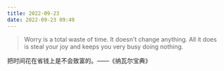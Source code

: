 ```yaml
---
title: 2022-09-23
date: 2022-09-23 09:49
---
```


> Worry is a total waste of time. It doesn't change anything. All it does is steal your joy and keeps you very busy doing nothing. ​​​​

把时间花在省钱上是不会致富的。——《纳瓦尔宝典》